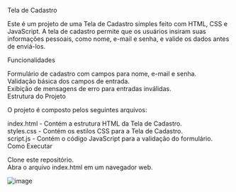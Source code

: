 Tela de Cadastro

Este é um projeto de uma Tela de Cadastro simples feito com HTML, CSS e JavaScript. A tela de cadastro permite que os usuários insiram suas informações pessoais, como nome, e-mail e senha, e valide os dados antes de enviá-los.

Funcionalidades

Formulário de cadastro com campos para nome, e-mail e senha.<br>
Validação básica dos campos de entrada.<br>
Exibição de mensagens de erro para entradas inválidas.<br>
Estrutura do Projeto<br>

O projeto é composto pelos seguintes arquivos:<br>

index.html - Contém a estrutura HTML da Tela de Cadastro.<br>
styles.css - Contém os estilos CSS para a Tela de Cadastro.<br>
script.js - Contém o código JavaScript para a validação do formulário.<br>
Como Executar<br>

Clone este repositório.<br>
Abra o arquivo index.html em um navegador web.<br>


![image](https://github.com/vieiraadev/Cadastro/assets/164572708/9ddcc6bc-27da-4c60-b8fd-1ebcc5b643d2)
